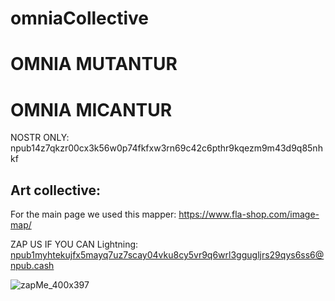 # omniaCollective

# OMNIA MUTANTUR
# OMNIA MICANTUR

NOSTR ONLY:    npub14z7qkzr00cx3k56w0p74fkfxw3rn69c42c6pthr9kqezm9m43d9q85nhkf


## Art collective: 

For the main page we used this mapper:  https://www.fla-shop.com/image-map/



ZAP US IF YOU CAN
Lightning:    npub1myhtekujfx5mayq7uz7scay04vku8cy5vr9q6wrl3ggugljrs29qys6ss6@npub.cash


![zapMe_400x397](https://github.com/user-attachments/assets/7d8768a1-9802-4943-a38a-ba2a1eb2216d)
